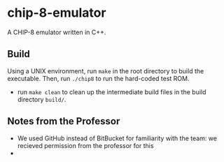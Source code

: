 # chip-8-emulator
A CHIP-8 emulator written in C++.

## Build

Using a UNIX environment, run `make` in the root directory to build the executable. Then, run `./chip8` to run the hard-coded test ROM.

* run `make clean` to clean up the intermediate build files in the build directory `build/`.

## Notes from the Professor
* We used GitHub instead of BitBucket for familiarity with the team: we recieved permission from the professor for this
* 